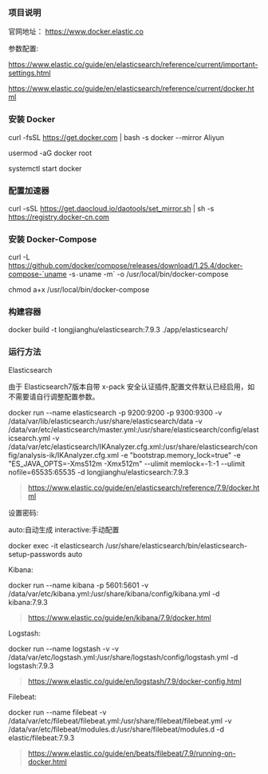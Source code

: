 ### 项目说明

官网地址： https://www.docker.elastic.co

参数配置:

https://www.elastic.co/guide/en/elasticsearch/reference/current/important-settings.html

https://www.elastic.co/guide/en/elasticsearch/reference/current/docker.html

### 安装 Docker

curl -fsSL https://get.docker.com | bash -s docker --mirror Aliyun

usermod -aG docker  root

systemctl start docker

### 配置加速器

curl -sSL https://get.daocloud.io/daotools/set_mirror.sh | sh -s https://registry.docker-cn.com

### 安装 Docker-Compose

curl -L https://github.com/docker/compose/releases/download/1.25.4/docker-compose-`uname -s`-`uname -m` -o /usr/local/bin/docker-compose

chmod a+x /usr/local/bin/docker-compose

### 构建容器

docker build -t longjianghu/elasticsearch:7.9.3 ./app/elasticsearch/

### 运行方法

Elasticsearch

由于 Elasticsearch7版本自带 x-pack 安全认证插件,配置文件默认已经启用，如不需要请自行调整配置参数。

docker run --name elasticsearch -p 9200:9200 -p 9300:9300 -v /data/var/lib/elasticsearch:/usr/share/elasticsearch/data -v /data/var/etc/elasticsearch/master.yml:/usr/share/elasticsearch/config/elasticsearch.yml -v /data/var/etc/elasticsearch/IKAnalyzer.cfg.xml:/usr/share/elasticsearch/config/analysis-ik/IKAnalyzer.cfg.xml -e "bootstrap.memory_lock=true" -e "ES_JAVA_OPTS=-Xms512m -Xmx512m" --ulimit memlock=-1:-1 --ulimit nofile=65535:65535 -d longjianghu/elasticsearch:7.9.3

> https://www.elastic.co/guide/en/elasticsearch/reference/7.9/docker.html

设置密码:

auto:自动生成 interactive:手动配置

docker exec -it elasticsearch /usr/share/elasticsearch/bin/elasticsearch-setup-passwords auto

Kibana:

docker run --name kibana -p 5601:5601 -v /data/var/etc/kibana.yml:/usr/share/kibana/config/kibana.yml -d kibana:7.9.3

> https://www.elastic.co/guide/en/kibana/7.9/docker.html

Logstash:

docker run --name logstash -v -v /data/var/etc/logstash.yml:/usr/share/logstash/config/logstash.yml -d logstash:7.9.3

> https://www.elastic.co/guide/en/logstash/7.9/docker-config.html

Filebeat:

docker run --name filebeat -v /data/var/etc/filebeat/filebeat.yml:/usr/share/filebeat/filebeat.yml -v /data/var/etc/filebeat/modules.d:/usr/share/filebeat/modules.d -d elastic/filebeat:7.9.3

> https://www.elastic.co/guide/en/beats/filebeat/7.9/running-on-docker.html

